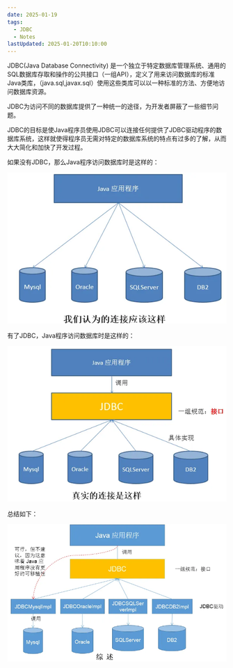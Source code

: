 ```yaml
---
date: 2025-01-19
tags:
  - JDBC
  - Notes
lastUpdated: 2025-01-20T10:10:00
---
```


JDBC(Java Database Connectivity)
是一个独立于特定数据库管理系统、通用的SQL数据库存取和操作的公共接口（一组API），定义了用来访问数据库的标准Java类库，（java.sql,javax.sql）使用这些类库可以以一种标准的方法、方便地访问数据库资源。

JDBC为访问不同的数据库提供了一种统一的途径，为开发者屏蔽了一些细节问题。

JDBC的目标是使Java程序员使用JDBC可以连接任何提供了JDBC驱动程序的数据库系统，这样就使得程序员无需对特定的数据库系统的特点有过多的了解，从而大大简化和加快了开发过程。

如果没有JDBC，那么Java程序访问数据库时是这样的：

![我们认为的连接](../../public/note/JDBC/JDBC%E4%BB%8B%E7%BB%8D/img-1.webp)

有了JDBC，Java程序访问数据库时是这样的：

![真实的连接](../../public/note/JDBC/JDBC%E4%BB%8B%E7%BB%8D/img-2.webp)

总结如下：

![综述](../../public/note/JDBC/JDBC%E4%BB%8B%E7%BB%8D/img-3.webp)